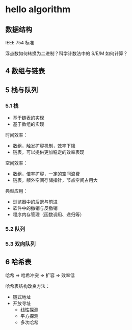 # hello algorithm

## 数据结构
IEEE 754 标准

浮点数如何转换为二进制？科学计数法中的 S/E/M 如何计算？

## 4 数组与链表


## 5 栈与队列

### 5.1 栈
- 基于链表的实现
- 基于数组的实现

时间效率：
- 数组，触发扩容机制，效率下降
- 链表，可以提供更加稳定的效率表现

空间效率：
- 数组，倍率扩容，一定的空间浪费
- 链表，额外空间存储指针，节点空间占用大

典型应用：
- 浏览器中的后退与前进
- 软件中的撤销与反撤销
- 程序内存管理（函数调用、递归等）

### 5.2 队列

### 5.3 双向队列

## 6 哈希表

哈希 => 哈希冲突 => 扩容 => 效率低

哈希表结构改良方法：
- 链式地址
- 开放寻址
  - 线性探测
  - 平方探测
  - 多次哈希

